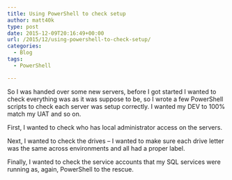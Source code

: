 ```yaml
---
title: Using PowerShell to check setup
author: matt40k
type: post
date: 2015-12-09T20:16:49+00:00
url: /2015/12/using-powershell-to-check-setup/
categories:
  - Blog
tags:
  - PowerShell

---
```

So I was handed over some new servers, before I got started I wanted to check everything was as it was suppose to be, so I wrote a few PowerShell scripts to check each server was setup correctly. I wanted my DEV to 100% match my UAT and so on.

First, I wanted to check who has local administrator access on the servers.

<div class="gist-oembed" data-gist="matt40k/e1bcdefbe89b27c069aa.json">
</div>

Next, I wanted to check the drives &#8211; I wanted to make sure each drive letter was the same across environments and all had a proper label.

<div class="gist-oembed" data-gist="matt40k/632dd4b90688efac3bbd.json">
</div>

Finally, I wanted to check the service accounts that my SQL services were running as, again, PowerShell to the rescue.

<div class="gist-oembed" data-gist="matt40k/ec2b9237a112380d878c.json">
</div>
